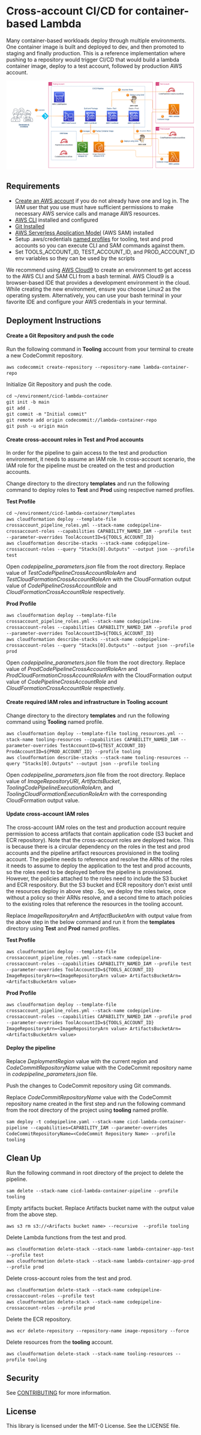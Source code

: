 # Cross-account CI/CD for container-based Lambda

Many container-based workloads deploy through multiple environments. One container image is built and deployed to dev, and then promoted to staging and finally production. This is a reference implementation where pushing to a repository would trigger CI/CD that would build a lambda container image, deploy to a test account, followed by production AWS account.

![Architecture](images/architecture.png)

## Requirements

* [Create an AWS account](https://portal.aws.amazon.com/gp/aws/developer/registration/index.html) if you do not already have one and log in. The IAM user that you use must have sufficient permissions to make necessary AWS service calls and manage AWS resources.
* [AWS CLI](https://docs.aws.amazon.com/cli/latest/userguide/install-cliv2.html) installed and configured
* [Git Installed](https://git-scm.com/book/en/v2/Getting-Started-Installing-Git)
* [AWS Serverless Application Model](https://docs.aws.amazon.com/serverless-application-model/latest/developerguide/serverless-sam-cli-install.html) (AWS SAM) installed
* Setup .aws/credentials [named profiles](https://docs.aws.amazon.com/cli/latest/userguide/cli-configure-profiles.html) for tooling, test and prod accounts so you can execute CLI and SAM commands against them.
* Set TOOLS_ACCOUNT_ID, TEST_ACCOUNT_ID, and PROD_ACCOUNT_ID env variables so they can be used by the scripts

We recommend using [AWS Cloud9](https://aws.amazon.com/cloud9/) to create an environment to get access to the AWS CLI and SAM CLI from a bash terminal. AWS Cloud9 is a browser-based IDE that provides a development environment in the cloud. While creating the new environment, ensure you choose Linux2 as the operating system. Alternatively, you can use your bash terminal in your favorite IDE and configure your AWS credentials in your terminal.

## Deployment Instructions

#### Create a Git Repository and push the code

Run the following command in **Tooling** account from your terminal to create a new CodeCommit repository.

    aws codecommit create-repository --repository-name lambda-container-repo

Initialize Git Repository and push the code.

    cd ~/environment/cicd-lambda-container
    git init -b main
    git add .
    git commit -m "Initial commit"
    git remote add origin codecommit://lambda-container-repo
    git push -u origin main


#### Create cross-account roles in Test and Prod accounts

In order for the pipeline to gain access to the test and production environment, it needs to assume an IAM role. In cross-account scenario, the IAM role for the pipeline must be created on the test and production accounts.

Change directory to the directory **templates** and run the following command to deploy roles to **Test** and **Prod** using respective named profiles.

**Test Profile**

    cd ~/environment/cicd-lambda-container/templates
    aws cloudformation deploy --template-file crossaccount_pipeline_roles.yml --stack-name codepipeline-crossaccount-roles --capabilities CAPABILITY_NAMED_IAM --profile test --parameter-overrides ToolAccountID=${TOOLS_ACCOUNT_ID}
    aws cloudformation describe-stacks --stack-name codepipeline-crossaccount-roles --query "Stacks[0].Outputs" --output json --profile test

Open *codepipeline_parameters.json* file from the root directory. Replace value of *TestCodePipelineCrossAccountRoleArn* and *TestCloudFormationCrossAccountRoleArn* with the CloudFormation output value of *CodePipelineCrossAccountRole* and *CloudFormationCrossAccountRole* respectively. 

**Prod Profile**

    aws cloudformation deploy --template-file crossaccount_pipeline_roles.yml --stack-name codepipeline-crossaccount-roles --capabilities CAPABILITY_NAMED_IAM --profile prod --parameter-overrides ToolAccountID=${TOOLS_ACCOUNT_ID}
    aws cloudformation describe-stacks --stack-name codepipeline-crossaccount-roles --query "Stacks[0].Outputs" --output json --profile prod

Open *codepipeline_parameters.json* file from the root directory. Replace value of *ProdCodePipelineCrossAccountRoleArn* and *ProdCloudFormationCrossAccountRoleArn* with the CloudFormation output value of *CodePipelineCrossAccountRole* and *CloudFormationCrossAccountRole* respectively. 

#### Create required IAM roles and infrastructure in Tooling account

Change directory to the directory **templates** and run the following command using **Tooling** named profile.

    aws cloudformation deploy --template-file tooling_resources.yml --stack-name tooling-resources --capabilities CAPABILITY_NAMED_IAM --parameter-overrides TestAccountID=${TEST_ACCOUNT_ID} ProdAccountID=${PROD_ACCOUNT_ID} --profile tooling
    aws cloudformation describe-stacks --stack-name tooling-resources --query "Stacks[0].Outputs" --output json --profile tooling   

Open *codepipeline_parameters.json* file from the root directory. Replace value of *ImageRepositoryURI*, *ArtifactsBucket*, *ToolingCodePipelineExecutionRoleArn*, and  *ToolingCloudFormationExecutionRoleArn* with the corresponding CloudFormation output value.

#### Update cross-account IAM roles

The cross-account IAM roles on the test and production account require permission to access artifacts that contain application code (S3 bucket and ECR repository). Note that the cross-account roles are deployed twice. This is because there is a circular dependency on the roles in the test and prod accounts and the pipeline artifact resources provisioned in the tooling account. The pipeline needs to reference and resolve the ARNs of the roles it needs to assume to deploy the application to the test and prod accounts, so the roles need to be deployed before the pipeline is provisioned. However, the policies attached to the roles need to include the S3 bucket and ECR respository. But the S3 bucket and ECR repository don't exist until the resources deploy in above step . So, we deploy the roles twice, once without a policy so their ARNs resolve, and a second time to attach policies to the existing roles that reference the resources in the tooling account. 

Replace *ImageRepositoryArn* and *ArtifactBucketArn* with output value from the above step in the below command and run it from the **templates** directory using **Test** and **Prod** named profiles. 

**Test Profile**

    aws cloudformation deploy --template-file crossaccount_pipeline_roles.yml --stack-name codepipeline-crossaccount-roles --capabilities CAPABILITY_NAMED_IAM --profile test --parameter-overrides ToolAccountID=${TOOLS_ACCOUNT_ID} ImageRepositoryArn=<ImageRepositoryArn value> ArtifactsBucketArn=<ArtifactsBucketArn value>

**Prod Profile**

    aws cloudformation deploy --template-file crossaccount_pipeline_roles.yml --stack-name codepipeline-crossaccount-roles --capabilities CAPABILITY_NAMED_IAM --profile prod --parameter-overrides ToolAccountID=${TOOLS_ACCOUNT_ID} ImageRepositoryArn=<ImageRepositoryArn value> ArtifactsBucketArn=<ArtifactsBucketArn value>

#### Deploy the pipeline

Replace *DeploymentRegion* value with the current region and *CodeCommitRepositoryName* value with the CodeCommit repository name in *codepipeline_parameters.json* file.

Push the changes to CodeCommit repository using Git commands.

Replace *CodeCommitRepositoryName* value with the CodeCommit repository name created in the first step and run the following command from the root directory of the project using **tooling** named profile.

    sam deploy -t codepipeline.yaml --stack-name cicd-lambda-container-pipeline --capabilities=CAPABILITY_IAM --parameter-overrides CodeCommitRepositoryName=<CodeCommit Repository Name> --profile tooling

## Clean Up

Run the following command in root directory of the project to delete the pipeline.

    sam delete --stack-name cicd-lambda-container-pipeline --profile tooling

Empty artifacts bucket. Replace Artifacts bucket name with the output value from the above step.

    aws s3 rm s3://<Arifacts bucket name> --recursive  --profile tooling

Delete Lambda functions from the test and prod.

    aws cloudformation delete-stack --stack-name lambda-container-app-test --profile test
    aws cloudformation delete-stack --stack-name lambda-container-app-prod --profile prod    

Delete cross-account roles from the test and prod.

    aws cloudformation delete-stack --stack-name codepipeline-crossaccount-roles --profile test
    aws cloudformation delete-stack --stack-name codepipeline-crossaccount-roles --profile prod
  
Delete the ECR repository.

    aws ecr delete-repository --repository-name image-repository --force

Delete resources from the **tooling** account.

    aws cloudformation delete-stack --stack-name tooling-resources --profile tooling

## Security

See [CONTRIBUTING](CONTRIBUTING.md#security-issue-notifications) for more information.

## License

This library is licensed under the MIT-0 License. See the LICENSE file.

